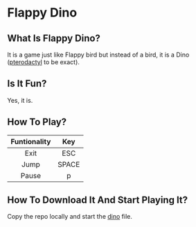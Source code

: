 # Flappy Dino
## What Is Flappy Dino?
It is a game just like Flappy bird but instead of a bird, it is a Dino ([pterodactyl](https://en.wikipedia.org/wiki/Pterodactylus) to be exact).

## Is It Fun?
Yes, it is.

## How To Play?

| Funtionality | Key   |
| :----------: | :---: |
| Exit         | ESC   |
| Jump         | SPACE |
| Pause        | p     |

## How To Download It And Start Playing It?
Copy the repo locally and start the [dino](dino.py) file.
